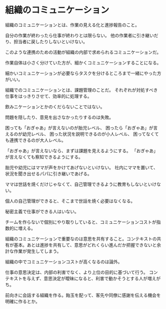 # 組織のコミュニケーション

組織のコミュニケーションとは、作業の見える化と進捗報告のこと。

自分の作業が終わったら仕事が終わりとは限らない。
他の作業者に引き継いだり、担当者に戻したりしないといけない。

このような連携のための活動が組織の内部で求められるコミュニケーションだ。

作業自体は小さく分けていた方が、細かくコミュニケーションすることになる。

細かいコミュニケーションが必要ならタスクを分けるところまで一緒にやった方がいい。

組織でのコミュニケーションとは、課題管理のことだ。
それぞれが対処すべき仕事をはっきりさせて、効率的に処理する。

飲みニケーションとかのくだらないことではない。

問題を隠したり、意見を出さなかったりするのは失敗。

困っても「おぎゃあ」が言えないのが胎児レベル、
困ったら「おぎゃあ」が言えるのが幼児レベル、
困った状況を説明できるのが小人レベル、
困ってなくても連携できるのが大人レベル。

「おぎゃあ」が言えないなら、まずは課題を見えるようにする。
「おぎゃあ」が言えなくても察知できるようにする。

胎児や幼児にはママが声をかけてあげないといけない。
社内にママを置いて、状況を聞き出せるパパに引き継いであげる。

ママは世話を焼くだけじゃなくて、自己管理できるように教育もしないといけない。

個人の自己管理ができると、そこまで世話を焼く必要はなくなる。

秘密主義で仕事ができる人はいない。

チームを作らないで個別にやり取りしていると、コミュニケーションコストが指数的に増える。

組織のコミュニケーションで重要なのは意思を共有すること。コンテキストの共有が基本。あとは進捗を共有して、意思がどれくらい進んだか把握できないと余計な作業が発生してしまう。

組織の中でコミュニケーションコストが高くなるのは論外。

仕事の意思決定は、内部の利害でなく、より上位の目的に基づいて行う。
コンテキストを与えず、意思決定が曖昧になると、利害で動かそうとする人が増えがち。

前向きに会話する組織を作る。飴玉を配って、客先や同僚に感謝を伝える機会を明確に作るとか。
